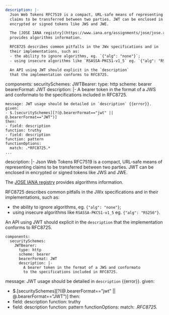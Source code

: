 ---
description: |-
  Json Web Tokens RFC7519 is a compact, URL-safe means of representing
  claims to be transferred between two parties. JWT can be enclosed in
  encrypted or signed tokens like JWS and JWE.

  The [JOSE IANA registry](https://www.iana.org/assignments/jose/jose.xhtml)
  provides algorithms information.

  RFC8725 describes common pitfalls in the JWx specifications and in
  their implementations, such as:
  - the ability to ignore algorithms, eg. `{"alg": "none"}`;
  - using insecure algorithms like `RSASSA-PKCS1-v1_5` eg. `{"alg": "RS256"}`.

  An API using JWT should explicit in the `description`
  that the implementation conforms to RFC8725.

  ```
  components:
    securitySchemes:
      JWTBearer:
        type: http
        scheme: bearer
        bearerFormat: JWT
        description: |-
          A bearer token in the format of a JWS and conformato
          to the specifications included in RFC8725.
  ```
message: JWT usage should be detailed in `description` {{error}}.
given:
- $.[securitySchemes][?(@.bearerFormat=="jwt" || @.bearerFormat=="JWT")]
then:
- field: description
  function: truthy
- field: description
  function: pattern
  functionOptions:
    match: .*RFC8725.*
...description: |-
  Json Web Tokens RFC7519 is a compact, URL-safe means of representing
  claims to be transferred between two parties. JWT can be enclosed in
  encrypted or signed tokens like JWS and JWE.

  The [JOSE IANA registry](https://www.iana.org/assignments/jose/jose.xhtml)
  provides algorithms information.

  RFC8725 describes common pitfalls in the JWx specifications and in
  their implementations, such as:
  - the ability to ignore algorithms, eg. `{"alg": "none"}`;
  - using insecure algorithms like `RSASSA-PKCS1-v1_5` eg. `{"alg": "RS256"}`.

  An API using JWT should explicit in the `description`
  that the implementation conforms to RFC8725.

  ```
  components:
    securitySchemes:
      JWTBearer:
        type: http
        scheme: bearer
        bearerFormat: JWT
        description: |-
          A bearer token in the format of a JWS and conformato
          to the specifications included in RFC8725.
  ```
message: JWT usage should be detailed in `description` {{error}}.
given:
- $.[securitySchemes][?(@.bearerFormat=="jwt" || @.bearerFormat=="JWT")]
then:
- field: description
  function: truthy
- field: description
  function: pattern
  functionOptions:
    match: .*RFC8725.*